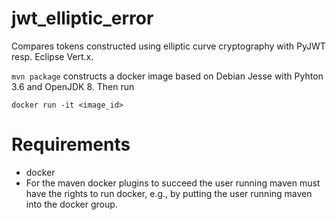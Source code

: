 # jwt_elliptic_error
Compares tokens constructed using elliptic curve cryptography with PyJWT resp. Eclipse Vert.x.

`mvn package` constructs a docker image based on Debian Jesse with Pyhton 3.6 and OpenJDK 8. Then run
```
docker run -it <image_id>
```
# Requirements
* docker
* For the maven docker plugins to succeed the user running maven must have the rights to run docker, e.g., by putting the user running maven into the docker group.

